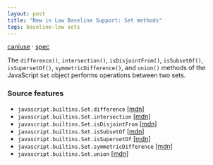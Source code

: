 ```yaml
---
layout: post
title: "New in Low Baseline Support: Set methods"
tags: baseline-low sets
---
```


[caniuse](https://caniuse.com/?search=set-methods) · [spec](https://tc39.es/proposal-set-methods/)

The `difference()`, `intersection()`, `isDisjointFrom()`, `isSubsetOf()`, `isSupersetOf()`, `symmetricDifference()`, and `union()` methods of the JavaScript `Set` object performs operations between two sets.

### Source features

- ``javascript.builtins.Set.difference`` [[mdn]](https://https://developer.mozilla.org/en-US/search?q=javascript.builtins.Set.difference)
- ``javascript.builtins.Set.intersection`` [[mdn]](https://https://developer.mozilla.org/en-US/search?q=javascript.builtins.Set.intersection)
- ``javascript.builtins.Set.isDisjointFrom`` [[mdn]](https://https://developer.mozilla.org/en-US/search?q=javascript.builtins.Set.isDisjointFrom)
- ``javascript.builtins.Set.isSubsetOf`` [[mdn]](https://https://developer.mozilla.org/en-US/search?q=javascript.builtins.Set.isSubsetOf)
- ``javascript.builtins.Set.isSupersetOf`` [[mdn]](https://https://developer.mozilla.org/en-US/search?q=javascript.builtins.Set.isSupersetOf)
- ``javascript.builtins.Set.symmetricDifference`` [[mdn]](https://https://developer.mozilla.org/en-US/search?q=javascript.builtins.Set.symmetricDifference)
- ``javascript.builtins.Set.union`` [[mdn]](https://https://developer.mozilla.org/en-US/search?q=javascript.builtins.Set.union)
